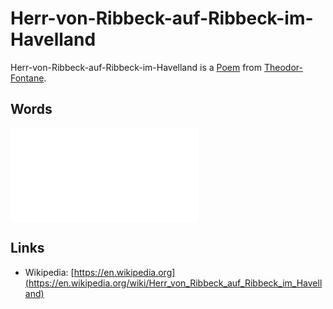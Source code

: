 # Herr-von-Ribbeck-auf-Ribbeck-im-Havelland

Herr-von-Ribbeck-auf-Ribbeck-im-Havelland is a [Poem](60005002.md) from [Theodor-Fontane](70000084.md).

## Words

![Text from VonRibbeck.de](400000218.txt)

## Links

- Wikipedia: [https://en.wikipedia.org](https://en.wikipedia.org/wiki/Herr_von_Ribbeck_auf_Ribbeck_im_Havelland)
